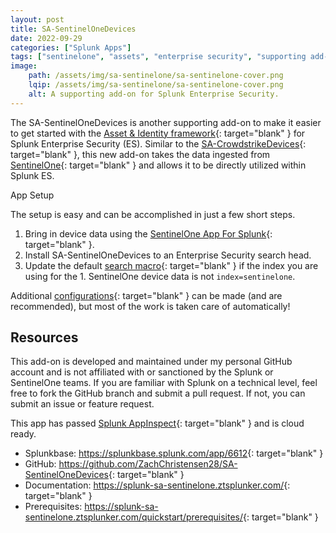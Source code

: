 ```yaml
---
layout: post
title: SA-SentinelOneDevices
date: 2022-09-29
categories: ["Splunk Apps"]
tags: ["sentinelone", "assets", "enterprise security", "supporting add-on"]
image:
    path: /assets/img/sa-sentinelone/sa-sentinelone-cover.png
    lqip: /assets/img/sa-sentinelone/sa-sentinelone-cover.png
    alt: A supporting add-on for Splunk Enterprise Security.
---
```


The SA-SentinelOneDevices is another supporting add-on to make it easier to get started with the [Asset & Identity framework](https://docs.splunk.com/Documentation/ES/latest/Admin/Addassetandidentitydata){: target="blank" } for Splunk Enterprise Security (ES). Similar to the [SA-CrowdstrikeDevices](http://zachthesplunker.com/sa-crowdstrikedevices){: target="blank" }, this new add-on takes the data ingested from [SentinelOne](https://www.sentinelone.com/){: target="blank" } and allows it to be directly utilized within Splunk ES.

App Setup

The setup is easy and can be accomplished in just a few short steps.

1. Bring in device data using the [SentinelOne App For Splunk](https://splunkbase.splunk.com/app/5433){: target="blank" }.
1. Install SA-SentinelOneDevices to an Enterprise Security search head.
1. Update the default [search macro](https://docs.splunk.com/Splexicon:Searchmacro){: target="blank" } if the index you are using for the 1. SentinelOne device data is not `index=sentinelone`.

Additional [configurations](https://splunk-sa-sentinelone.ztsplunker.com/configure/){: target="blank" } can be made (and are recommended), but most of the work is taken care of automatically!

## Resources

This add-on is developed and maintained under my personal GitHub account and is not affiliated with or sanctioned by the Splunk or SentinelOne teams. If you are familiar with Splunk on a technical level, feel free to fork the GitHub branch and submit a pull request. If not, you can submit an issue or feature request.

This app has passed [Splunk AppInspect](https://dev.splunk.com/enterprise/docs/developapps/testvalidate/appinspect/){: target="blank" } and is cloud ready.

- Splunkbase: <https://splunkbase.splunk.com/app/6612>{: target="blank" }
- GitHub: <https://github.com/ZachChristensen28/SA-SentinelOneDevices>{: target="blank" }
- Documentation: <https://splunk-sa-sentinelone.ztsplunker.com/>{: target="blank" }
- Prerequisites: <https://splunk-sa-sentinelone.ztsplunker.com/quickstart/prerequisites/>{: target="blank" }